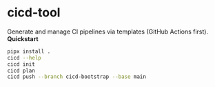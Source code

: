 # cicd-tool
Generate and manage CI pipelines via templates (GitHub Actions first).  
**Quickstart**
```bash
pipx install .
cicd --help
cicd init
cicd plan
cicd push --branch cicd-bootstrap --base main
```